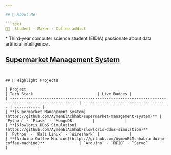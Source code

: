 ```yaml
---

## 👋 About Me

```text
👨‍💻  Student · Maker · Coffee addict
```

\* Third‑year computer science student (EIDIA) passionate about data artificial intelligence .

**[Supermarket Management System](https://aymenelachhab.github.io/Aymenelachhab/)**
---
```


## 🚀 Highlight Projects

| Project                                                                                             | Tech Stack                            | Live Badges |
| --------------------------------------------------------------------------------------------------- | ------------------------------------- | ----------- |
| **[Supermarket Management System](https://github.com/AymenElAchhab/supermarket-management-system)** | `Python` · `Flask` · `MongoDB`        |             |
| **[Slowloris DDoS Simulation](https://github.com/AymenElAchhab/slowloris-ddos-simulation)**         | `Python` · `Kali Linux` · `Wireshark` |             |
| **[Arduino Coffee Machine](https://github.com/AymenElAchhab/arduino-coffee-machine)**               | `Arduino` · `RFID` · `Servo`          |             |
